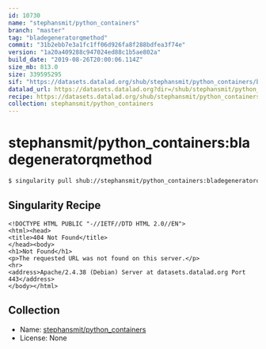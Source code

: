 ```yaml
---
id: 10730
name: "stephansmit/python_containers"
branch: "master"
tag: "bladegeneratorqmethod"
commit: "31b2ebb7e3a1fc1ff06d926fa8f288bdfea3f74e"
version: "1a20a409288c947024ed88c1b5ae802a"
build_date: "2019-08-26T20:00:06.114Z"
size_mb: 813.0
size: 339595295
sif: "https://datasets.datalad.org/shub/stephansmit/python_containers/bladegeneratorqmethod/2019-08-26-31b2ebb7-1a20a409/1a20a409288c947024ed88c1b5ae802a.sif"
datalad_url: https://datasets.datalad.org?dir=/shub/stephansmit/python_containers/bladegeneratorqmethod/2019-08-26-31b2ebb7-1a20a409/
recipe: https://datasets.datalad.org/shub/stephansmit/python_containers/bladegeneratorqmethod/2019-08-26-31b2ebb7-1a20a409/Singularity
collection: stephansmit/python_containers
---
```


# stephansmit/python_containers:bladegeneratorqmethod

```bash
$ singularity pull shub://stephansmit/python_containers:bladegeneratorqmethod
```

## Singularity Recipe

```singularity
<!DOCTYPE HTML PUBLIC "-//IETF//DTD HTML 2.0//EN">
<html><head>
<title>404 Not Found</title>
</head><body>
<h1>Not Found</h1>
<p>The requested URL was not found on this server.</p>
<hr>
<address>Apache/2.4.38 (Debian) Server at datasets.datalad.org Port 443</address>
</body></html>
```

## Collection

 - Name: [stephansmit/python_containers](https://github.com/stephansmit/python_containers)
 - License: None

